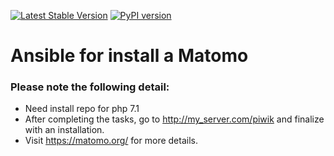 [![Latest Stable Version](https://poser.pugx.org/piwik/piwik/v/stable)](https://matomo.org/download/)
[![PyPI version](https://img.shields.io/pypi/v/ansible.svg)](https://pypi.python.org/pypi/ansible/2.4.2.0)

# Ansible for install a Matomo

### Please note the following detail:
- Need install repo for php 7.1
- After completing the tasks, go to http://my_server.com/piwik and finalize with an installation.
- Visit https://matomo.org/ for more details.
